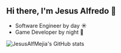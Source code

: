 ## Hi there, I'm Jesus Alfredo 👋


* Software Engineer by day ☀️
* Game Developer by night 🌙

![JesusAlfMejia's GitHub stats](https://github-readme-stats.vercel.app/api?username=JesusAlfMejia&count_private=true&theme=gradient)





<!--
**JesusAlfMejia/JesusAlfMejia** is a ✨ _special_ ✨ repository because its `README.md` (this file) appears on your GitHub profile.

Here are some ideas to get you started:

- 🔭 I’m currently working on ...
- 🌱 I’m currently learning ...
- 👯 I’m looking to collaborate on ...
- 🤔 I’m looking for help with ...
- 💬 Ask me about ...
- 📫 How to reach me: ...
- 😄 Pronouns: ...
- ⚡ Fun fact: ...
-->
